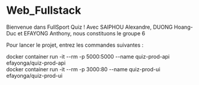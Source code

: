 # Web_Fullstack

Bienvenue dans FullSport Quiz !
Avec SAIPHOU Alexandre, DUONG Hoang-Duc et EFAYONG Anthony, nous constituons le groupe 6

Pour lancer le projet, entrez les commandes suivantes :

docker container run -it --rm -p 5000:5000 --name quiz-prod-api efayonga/quiz-prod-api  
docker container run -it --rm -p 3000:80 --name quiz-prod-ui efayonga/quiz-prod-ui
